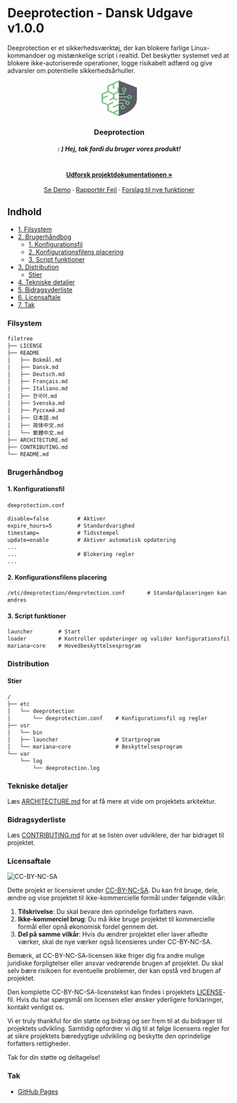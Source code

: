 # Deeprotection - Dansk Udgave v1.0.0

Deeprotection er et sikkerhedsværktøj, der kan blokere farlige Linux-kommandoer og mistænkelige script i realtid. Det beskytter systemet ved at blokere ikke-autoriserede operationer, logge risikabelt adfærd og give advarsler om potentielle sikkerhedsårhuller.

<p align="center">
  <a href="https://github.com/Geekstrange/Deeprotection">
    <img src="https://github.com/Geekstrange/Deeprotection/blob/main/images/logo.svg" alt="Logo" width="80" height="80">
  </a>
  <h3 align="center">Deeprotection</h3>
  <h5 align="center">: ) Hej, tak fordi du bruger vores produkt!</h5>
  <p align="center">
    <br />
    <a href="https://github.com/Geekstrange/Deeprotection"><strong>Udforsk projektdokumentationen »</strong></a>
    <br />
    <br />
    <a href="https://github.com/Geekstrange/Deeprotection">Se Demo</a>
    ·
    <a href="https://github.com/Geekstrange/Deeprotection/issues">Rapportér Fejl</a>
    ·
    <a href="https://github.com/Geekstrange/Deeprotection/issues">Forslag til nye funktioner</a>
  </p>
</p>

## Indhold

- [1. Filsystem](#filesystem)
- [2. Brugerhåndbog](#brugerhåndbog)
  - [1. Konfigurationsfil](#1-konfigurationsfil)
  - [2. Konfigurationsfilens placering](#2-konfigurationsfilens-placering)
  - [3. Script funktioner](#3-script-funktioner)
- [3. Distribution](#distribution)
  - [Stier](#stier)
- [4. Tekniske detaljer](#tekniske-detaljer)
- [5. Bidragsyderliste](#bidragsyderliste)
- [6. Licensaftale](#licensaftale)
- [7. Tak](#tak)

### Filsystem
```
filetree 
├── LICENSE
├── README
│   ├── Bokmål.md
│   ├── Dansk.md
│   ├── Deutsch.md
│   ├── Français.md
│   ├── Italiano.md
│   ├── 한국어.md
│   ├── Svenska.md
│   ├── Русский.md
│   ├── 日本語.md
│   ├── 简体中文.md
│   └── 繁體中文.md
├── ARCHITECTURE.md
├── CONTRIBUTING.md
└── README.md
```

### Brugerhåndbog

#### 1. Konfigurationsfil

`deeprotection.conf`

```
disable=false         # Aktiver
expire_hours=5        # Standardvarighed
timestamp=            # Tidsstempel
update=enable         # Aktiver automatisk opdatering
...
...                   # Blokering regler
...
```

#### 2. Konfigurationsfilens placering

```
/etc/deeprotection/deeprotection.conf		# Standardplaceringen kan ændres
```

#### 3. Script funktioner

```
launcher        # Start
loader          # Kontroller opdateringer og valider konfigurationsfil
mariana─core    # Hovedbeskyttelsesprogram
```

### Distribution

#### Stier

```
/
├── etc
│   └── deeprotection
│       └── deeprotection.conf    # Konfigurationsfil og regler
├── usr
│   └── bin 
│   ├── launcher                  # Startprogram
│   └── mariana─core              # Beskyttelsesprogram
└── var
    └── log
        └── deeprotection.log
```

### Tekniske detaljer

Læs [ARCHITECTURE.md](https://github.com/Geekstrange/Deeprotection/ARCHITECTURE.md) for at få mere at vide om projektets arkitektur.

### Bidragsyderliste

Læs [CONTRIBUTING.md](https://github.com/Geekstrange/Deeprotection/CONTRIBUTING.md) for at se listen over udviklere, der har bidraget til projektet.

### Licensaftale

![CC-BY-NC-SA](https://mirrors.creativecommons.org/presskit/buttons/88x31/svg/by-nc-sa.svg)

Dette projekt er licensieret under [CC-BY-NC-SA](https://creativecommons.org/licenses/by-nc-sa/4.0/). Du kan frit bruge, dele, ændre og vise projektet til ikke-kommercielle formål under følgende vilkår:

1. **Tilskrivelse**: Du skal bevare den oprindelige forfatters navn.
2. **Ikke-kommerciel brug**: Du må ikke bruge projektet til kommercielle formål eller opnå økonomisk fordel gennem det.
3. **Del på samme vilkår**: Hvis du ændrer projektet eller laver afledte værker, skal de nye værker også licensieres under CC-BY-NC-SA.

Bemærk, at CC-BY-NC-SA-licensen ikke friger dig fra andre mulige juridiske forpligtelser eller ansvar vedrørende brugen af projektet. Du skal selv bære risikoen for eventuelle problemer, der kan opstå ved brugen af projektet.

Den komplette CC-BY-NC-SA-licenstekst kan findes i projektets [LICENSE](https://github.com/Geekstrange/Deeprotection/LICENSE)-fil. Hvis du har spørgsmål om licensen eller ønsker yderligere forklaringer, kontakt venligst os.

Vi er truly thankful for din støtte og bidrag og ser frem til at du bidrager til projektets udvikling. Samtidig opfordrer vi dig til at følge licensens regler for at sikre projektets bæredygtige udvikling og beskytte den oprindelige forfatters rettigheder.

Tak for din støtte og deltagelse!

### Tak

- [GitHub Pages](https://pages.github.com)
